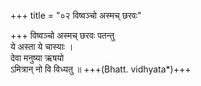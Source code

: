 +++
title = "०२ विष्वञ्चो अस्मच् छरवः"

+++
विष्वञ्चो अस्मच् छरवः पतन्तु  
ये अस्ता ये चास्याः ।  
देवा मनुष्या ऋषयो  
ऽमित्रान् नो वि विध्यतु ॥ +++(Bhatt. vidhyata*)+++